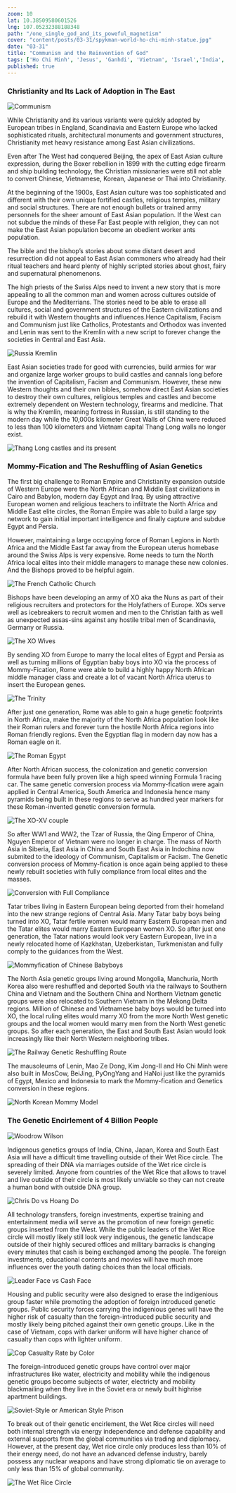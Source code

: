```yaml
---
zoom: 10
lat: 10.38509580601526
lng: 107.05232388188348
path: "/one_single_god_and_its_poweful_magnetism"
cover: "content/posts/03-31/spykman-world-ho-chi-minh-statue.jpg"
date: "03-31"
title: "Communism and the Reinvention of God"
tags: ['Ho Chi Minh', 'Jesus', 'Ganhdi', 'Vietnam', 'Israel','India', 'Spykman World','Nicholas Spykman'] 
published: true
---
```


### Christianity and Its Lack of Adoption in The East
![Communism](content/posts/03-31/reinvention_of_god.png)

While Christianity and its various variants were quickly adopted by European tribes in England, Scandinavia and Eastern Europe who lacked sophisticated rituals, architectural monuments and government structures, Christianity met heavy resistance among East Asian civilizations.

Even after The West had conquered Beijing,  the apex of East Asian culture expression, during the Boxer rebellion in 1899 with the cutting edge firearm and ship building technology, the Christian missionaries were still not able to convert Chinese, Vietnamese, Korean, Japanese or Thai into Christianity. 

At the beginning of the 1900s, East Asian culture was too sophisticated and different with their own unique fortified castles, religious temples, military and social structures. There are not enough bullets or trained army personnels for the sheer amount of East Asian population. If the West can not subdue the minds of these Far East people with religion, they can not make the East Asian population become an obedient worker ants population. 

The bible and the bishop’s stories about some distant desert and resurrection did not appeal to East Asian commoners who already had their ritual teachers and heard plenty of highly scripted stories about ghost, fairy and supernatural phenomenons. 

The high priests of the Swiss Alps need to invent a new story that is more appealing to all the common man and women across cultures outside of Europe and the Mediterrians. The stories need to be able to erase all cultures, social and government structures of the Eastern civilizations and rebuild it with Western thoughts and influences.Hence Capitalism, Facism and Communism just like Catholics, Protestants and Orthodox was invented and Lenin was sent to the Kremlin with a new script to forever change the societies in Central and East Asia. 

![Russia Kremlin](content/posts/03-31/russia_kremlin_redsquare.png)

East Asian societies trade for good with currencies, build armies for war and organize large worker groups to build castles and cannals long before the invention of Capitalism, Facism and Communism. However, these new Western thoughts and their own bibles, somehow direct East Asian societies to destroy their own cultures, religious temples and castles and become extremely dependent on Western technology, firearms and medicine. That is why the Kremlin, meaning fortress in Russian, is still standing to the modern day while the 10,000s kilometer Great Walls of China were reduced to less than 100 kilometers and Vietnam capital Thang Long walls no longer exist.

![Thang Long castles and its present](content/posts/03-31/fish_pond_and_workspace.png)

### Mommy-Fication and The Reshuffling of Asian Genetics
The first big challenge to Roman Empire and Christianity expansion outside of Western Europe were the North African and Middle East civilizations in Cairo and Babylon, modern day Egypt and Iraq. By using attractive European women and religious teachers to infiltrate the North Africa and Middle East elite circles, the Roman Empire was able to build a large spy network to gain initial important intelligence and finally capture and subdue Egypt and Persia. 

However, maintaining a large occupying force of Roman Legions in North Africa and the Middle East far away from the European uterus homebase around the Swiss Alps is very expensive. Rome needs to turn the North Africa local elites into their middle managers to manage these new colonies. And the Bishops proved to be helpful again. 

![The French Catholic Church](content/posts/03-31/french_catholic_church_in_hanoi.png)

Bishops have been developing an army of XO aka the Nuns as part of their religious recruiters and protectors for the Holyfathers of Europe. XOs serve well as icebreakers to recruit women and men to the Christian faith as well as unexpected assas-sins against any hostile tribal men of Scandinavia, Germany or Russia.

![The XO Wives](content/posts/03-31/hoan_kiem_lake.png) 

By sending XO from Europe to marry the local elites of Egypt and Persia as well as turning millions of Egyptian baby boys into XO via the process of Mommy-Fication, Rome were able to build a highly happy North African middle manager class and create a lot of vacant North Africa uterus to insert the European genes. 

![The Trinity](content/posts/03-31/women_vs_man_pelvis_internet_knowledge.png)

After just one generation, Rome was able to gain a huge genetic footprints in North Africa, make the majority of the North Africa population look like their Roman rulers and forever turn the hostile North Africa regions into Roman friendly regions. Even the Egyptian flag in modern day now has a Roman eagle on it. 

![The Roman Egypt](content/posts/03-31/the_roman_egypt.png)

After North African success, the colonization and genetic conversion formula have been fully proven like a high speed winning Formula 1 racing car. The same genetic conversion process via Mommy-fication were again applied in Central America, South America and Indonesia hence many pyramids being built in these regions to serve as hundred year markers for these Roman-invented genetic conversion formula. 

![The XO-XV couple](content/posts/03-31/the_xv_xo_couples.png)

So after WW1 and WW2, the Tzar of Russia, the Qing Emperor of China, Nguyen Emperor of Vietnam were no longer in charge. The mass of North Asia in Siberia, East Asia in China and South East Asia in Indochina now submited to the ideology of Communism, Capitalism or Facism. The Genetic conversion process of Mommy-fication is once again being applied to these newly rebuilt societies with fully compliance from local elites and the masses. 

![Conversion with Full Compliance](content/posts/03-31/conversion_of_india_thailand_vietnam.png)

Tatar tribes living in Eastern European being deported from their homeland into the new strange regions of Central Asia. Many Tatar baby boys being turned into XO, Tatar fertile women would marry Eastern European men and the Tatar elites would marry Eastern European women XO. So after just one generation, the Tatar nations would look very Eastern European, live in a newly relocated home of Kazkhstan, Uzeberkistan, Turkmenistan and fully comply to the guidances from the West. 

![Mommyfication of Chinese Babyboys](content/posts/03-31/mommyfication_of_chinese_babyboys.png)

The North Asia genetic groups living around Mongolia, Manchuria, North Korea also were reshuffled and deported South via the railways to Southern China and Vietnam and the Southern China and Northern Vietnam genetic groups were also relocated to Southern Vietnam in the Mekong Delta regions. Million of Chinese and Vietnamese baby boys would be turned into XO, the local ruling elites would marry XO from the more North West genetic groups and the local women would marry men from the North West genetic groups. So after each generation, the East and South East Asian would look increasingly like their North Western neighboring tribes. 

![The Railway Genetic Reshuffling Route](content/posts/03-31/north_korean_to_vietnam.png)

The mausoleums of Lenin, Mao Ze Dong, Kim Jong-Il and Ho Chi Minh were also built in MosCow, BeiJing, PyOngYang and HaNoi just like the pyramids of Egypt, Mexico and Indonesia to mark the Mommy-fication and Genetics conversion in these regions.

![North Korean Mommy Model](content/posts/03-31/north_korean_mommy_model.png)

### The Genetic Encirlement of 4 Billion People
![Woodrow Wilson](content/posts/03-31/g7_african_american.png)

Indigenous genetics groups of India, China, Japan, Korea and South East Asia will have a difficult time travelling outside of their Wet Rice circle. The spreading of their DNA via marriages outside of the Wet rice circle is severely limited. Anyone from countries of the Wet Rice that allows to travel and live outside of their circle is most likely unviable so they can not create a human bond with outside DNA group.

![Chris Do vs Hoang Do](content/posts/03-31/chris_do_vs_hoang_do.png)

All technology transfers, foreign investments, expertise training and entertainment media will serve as the promotion of new foreign genetic groups inserted from the West. While the public leaders of the Wet Rice circle will mostly likely still look very indigenous, the genetic landscape outside of their highly secured offices and military barracks is changing every minutes that cash is being exchanged among the people. The foreign investments, educational contents and movies will have much more influences over the youth dating choices than the local officials. 

![Leader Face vs Cash Face](content/posts/03-31/leaders_vs_cash.png)

Housing and public security were also designed to erase the indigenious group faster while promoting the adoption of foreign introduced genetic groups. Public security forces carrying the indigenious genes will have the higher risk of casualty than the foreign-introduced public security and mostly likely being pitched against their own genetic groups. Like in the case of Vietnam, cops with darker uniform will have higher chance of casualty than cops with lighter uniform.

![Cop Casualty Rate by Color](content/posts/03-31/cop_casualty_risk_by_color.png)

The foreign-introduced genetic groups have control over major infrastructures like water, electricity and mobility while the indigenous genetic groups become subjects of water, electricty and mobility blackmailing when they live in the Soviet era or newly built highrise apartment buildings.

![Soviet-Style or American Style Prison](content/posts/03-31/soviet_or_american_prison.png)

To break out of their genetic encirlement, the Wet Rice circles will need both internal strength via energy independence and defense capability and external supports from the global communities via trading and diplomacy. However, at the present day, Wet rice circle only produces less than 10% of their energy need, do not have an advanced defense industry, barely possess any nuclear weapons and have strong diplomatic tie on average to only less than 15% of global community.

![The Wet Rice Circle](content/posts/03-31/Wet_Rice_Circle.png)






